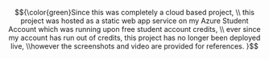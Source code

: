 $${\color{green}Since this was completely a cloud based project, \\
this project was hosted as a static web app service on my Azure Student Account which was running upon free student account credits, \\ ever since my account has run out of credits, this project has no longer been deployed live, \\however the screenshots and video are provided for references.
}$$
